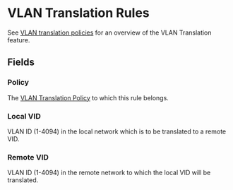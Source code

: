 # VLAN Translation Rules

See [VLAN translation policies](./vlantranslationpolicy.md) for an overview of the VLAN Translation feature.

## Fields

### Policy

The [VLAN Translation Policy](./vlantranslationpolicy.md) to which this rule belongs.

### Local VID

VLAN ID (1-4094) in the local network which is to be translated to a remote VID.

### Remote VID

VLAN ID (1-4094) in the remote network to which the local VID will be translated.
